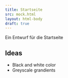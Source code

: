 ```yaml
---
title: Startseite
src: mock.html
layout: html-body
draft: true
---
```


Ein Entwurf für die Startseite

## Ideas

* Black and white color
* Greyscale grandients
